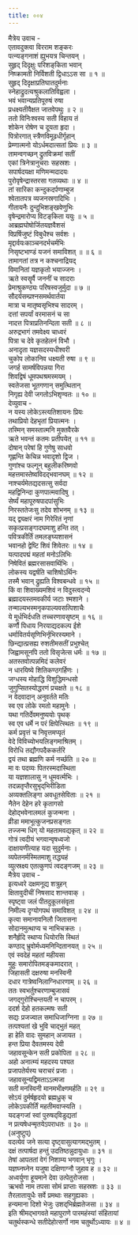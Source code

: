 ```yaml
---
title: ००४
---
```

मैत्रेय उवाच -  
एतावदुक्त्वा विरराम शङ्‌करः  
पत्न्यङ्‌गनाशं ह्युभयत्र चिन्तयन् ।  
सुहृद् दिदृक्षुः परिशङ्‌किता भवान्  
निष्क्रामती निर्विशती द्विधाऽऽस सा ॥ १ ॥  
सुहृद् दिदृक्षाप्रतिघातदुर्मनाः  
स्नेहाद्रुदत्यश्रुकलातिविह्वला ।  
भवं भवान्यप्रतिपूरुषं रुषा  
प्रधक्ष्यतीवैक्षत जातवेपथुः ॥ २ ॥  
ततो विनिःश्वस्य सती विहाय तं  
शोकेन रोषेण च दूयता हृदा ।  
पित्रोरगात् स्त्रैणविमूढधीर्गृहान्  
प्रेम्णात्मनो योऽर्धमदात्सतां प्रियः ॥ ३ ॥  
तामन्वगच्छन् द्रुतविक्रमां सतीं  
एकां त्रिनेत्रानुचराः सहस्रशः ।  
सपार्षदयक्षा मणिमन्मदादयः  
पुरोवृषेन्द्रास्तरसा गतव्यथाः ॥ ४ ॥  
तां सारिका कन्दुकदर्पणाम्बुज  
श्वेतातपत्र व्यजनस्रगादिभिः ।  
गीतायनैः दुन्दुभिशङ्‌खवेणुभिः  
वृषेन्द्रमारोप्य विटङ्‌किता ययुः ॥ ५ ॥  
आब्रह्मघोषोर्जितयज्ञवैशसं  
विप्रर्षिजुष्टं विबुधैश्च सर्वशः ।  
मृद्दार्वयःकाञ्चनदर्भचर्मभिः  
निसृष्टभाण्डं यजनं समाविशत् ॥ ॥ ६ ॥  
तामागतां तत्र न कश्चनाद्रियद्  
विमानितां यज्ञकृतो भयाज्जनः ।  
ऋते स्वसॄर्वै जननीं च सादराः  
प्रेमाश्रुकण्ठ्यः परिषस्वजुर्मुदा ॥ ७ ॥  
सौदर्यसम्प्रश्नसमर्थवार्तया  
मात्रा च मातृष्वसृभिश्च सादरम् ।  
दत्तां सपर्यां वरमासनं च सा  
नादत्त पित्राप्रतिनन्दिता सती ॥ ८ ॥  
अरुद्रभागं तमवेक्ष्य चाध्वरं  
पित्रा च देवे कृतहेलनं विभौ ।  
अनादृता यज्ञसदस्यधीश्वरी  
चुकोप लोकानिव धक्ष्यती रुषा ॥ ९ ॥  
जगर्ह सामर्षविपन्नया गिरा  
शिवद्विषं धूमपथश्रमस्मयम् ।  
स्वतेजसा भूतगणान् समुत्थितान्  
निगृह्य देवी जगतोऽभिशृण्वतः ॥ १० ॥  
देव्युवाच -  
न यस्य लोकेऽस्त्यतिशायनः प्रियः  
तथाप्रियो देहभृतां प्रियात्मनः ।  
तस्मिन् समस्तात्मनि मुक्तवैरके  
ऋते भवन्तं कतमः प्रतीपयेत् ॥ ११ ॥  
दोषान् परेषां हि गुणेषु साधवो  
गृह्णन्ति केचिन्न भवादृशो द्विज ।  
गुणांश्च फल्गून् बहुलीकरिष्णवो  
महत्तमास्तेष्वविदद्भवानघम् ॥ १२ ॥  
नाश्चर्यमेतद्यदसत्सु सर्वदा  
महद्विनिन्दा कुणपात्मवादिषु ।  
सेर्ष्यं महापूरुषपादपांसुभिः  
निरस्ततेजःसु तदेव शोभनम् ॥ १३ ॥  
यद् द्व्यक्षरं नाम गिरेरितं नृणां  
सकृत्प्रसङ्‌गादघमाशु हन्ति तत् ।  
पवित्रकीर्तिं तमलङ्‌घ्यशासनं  
भवानहो द्वेष्टि शिवं शिवेतरः ॥ १४ ॥  
यत्पादपद्मं महतां मनोऽलिभिः  
निषेवितं ब्रह्मरसासवार्थिभिः ।  
लोकस्य यद्वर्षति चाशिषोऽर्थिनः  
तस्मै भवान् द्रुह्यति विश्वबन्धवे ॥ १५ ॥  
किं वा शिवाख्यमशिवं न विदुस्त्वदन्ये  
ब्रह्मादयस्तमवकीर्य जटाः श्मशाने ।  
तन्माल्यभस्मनृकपाल्यवसत्पिशाचैः  
ये मूर्धभिर्दधति तच्चरणावसृष्टम् ॥ १६ ॥  
कर्णौ पिधाय निरयाद्यदकल्प ईशे  
धर्मावितर्यसृणिभिर्नृभिरस्यमाने ।  
छिन्द्यात्प्रसह्य रुशतीमसतीं प्रभुश्चेत्  
जिह्वामसूनपि ततो विसृजेत्स धर्मः ॥ १७ ॥  
अतस्तवोत्पन्नमिदं कलेवरं  
न धारयिष्ये शितिकण्ठगर्हिणः ।  
जग्धस्य मोहाद्धि विशुद्धिमन्धसो  
जुगुप्सितस्योद्धरणं प्रचक्षते ॥ १८ ॥  
न वेदवादान् अनुवर्तते मतिः  
स्व एव लोके रमतो महामुनेः ।  
यथा गतिर्देवमनुष्ययोः पृथक्  
स्व एव धर्मे न परं क्षिपेत्स्थितः ॥ १९ ॥  
कर्म प्रवृत्तं च निवृत्तमप्यृतं  
वेदे विविच्योभयलिङ्‌गमाश्रितम् ।  
विरोधि तद्यौगपदैककर्तरि  
द्वयं तथा ब्रह्मणि कर्म नर्च्छति ॥ २० ॥  
मा वः पदव्यः पितरस्मदास्थिता  
या यज्ञशालासु न धूमवर्त्मभिः ।  
तदन्नतृप्तैरसुभृद्‌भिरीडिता  
अव्यक्तलिङ्‌गा अवधूतसेविताः ॥ २१ ॥  
नैतेन देहेन हरे कृतागसो  
देहोद्भवेनालमलं कुजन्मना ।  
व्रीडा ममाभूत्कुजनप्रसङ्‌गतः  
तज्जन्म धिग् यो महतामवद्यकृत् ॥ २२ ॥  
गोत्रं त्वदीयं भगवान्वृषध्वजो  
दाक्षायणीत्याह यदा सुदुर्मनाः ।  
व्यपेतनर्मस्मितमाशु तद्ध्यहं  
व्युत्स्रक्ष्य एतत्कुणपं त्वदङ्‌गजम् ॥ २३ ॥  
मैत्रेय उवाच -  
इत्यध्वरे दक्षमनूद्य शत्रुहन्  
क्षितावुदीचीं निषसाद शान्तवाक् ।  
स्पृष्ट्वा जलं पीतदुकूलसंवृता  
निमील्य दृग्योगपथं समाविशत् ॥ २४ ॥  
कृत्वा समानावनिलौ जितासना  
सोदानमुत्थाप्य च नाभिचक्रतः ।  
शनैर्हृदि स्थाप्य धियोरसि स्थितं  
कण्ठाद् भ्रुवोर्मध्यमनिन्दितानयत् ॥ २५ ॥  
एवं स्वदेहं महतां महीयसा  
मुहुः समारोपितमङ्‌कमादरात् ।  
जिहासती दक्षरुषा मनस्विनी  
दधार गात्रेष्वनिलाग्निधारणाम् ॥ २६ ॥  
ततः स्वभर्तुश्चरणाम्बुजासवं  
जगद्गुरोश्चिन्तयती न चापरम् ।  
ददर्श देहो हतकल्मषः सती  
सद्यः प्रजज्वाल समाधिजाग्निना ॥ २७ ॥  
तत्पश्यतां खे भुवि चाद्भुतं महत्  
हा हेति वादः सुमहान् अजायत ।  
हन्त प्रिया दैवतमस्य देवी  
जहावसून्केन सती प्रकोपिता ॥ २८ ॥  
अहो अनात्म्यं महदस्य पश्यत  
प्रजापतेर्यस्य चराचरं प्रजाः ।  
जहावसून्यद्विमताऽऽत्मजा  
सती मनस्विनी मानमभीक्ष्णमर्हति ॥ २९ ॥  
सोऽयं दुर्मर्षहृदयो ब्रह्मध्रुक् च  
लोकेऽपकीर्तिं महतीमवाप्स्यति ।  
यदङ्‌गजां स्वां पुरुषद्‌विडुद्यतां  
न प्रत्यषेधन्मृतयेऽपराधतः ॥ ३० ॥  
(अनुष्टुप्)  
वदत्येवं जने सत्या दृष्ट्वासुत्यागमद्भुतम् ।  
दक्षं तत्पार्षदा हन्तुं उदतिष्ठन्नुदायुधाः ॥ ३१ ॥  
तेषां आपततां वेगं निशाम्य भगवान् भृगुः ।  
यज्ञघ्नघ्नेन यजुषा दक्षिणाग्नौ जुहाव ह ॥ ३२ ॥  
अध्वर्युणा हूयमाने देवा उत्पेतुरोजसा ।  
ऋभवो नाम तपसा सोमं प्राप्ताः सहस्रशः ॥ ३३ ॥  
तैरलातायुधैः सर्वे प्रमथाः सहगुह्यकाः ।  
हन्यमाना दिशो भेजुः उशद्‌भिर्ब्रह्मतेजसा ॥ ३४ ॥  
इति श्रीमद्‌भागवते महापुराणे पारमहंस्यां संहितायां  
चतुर्थस्कन्धे सतीदेहोत्सर्गो नाम चतुर्थोऽध्यायः ॥ ४ ॥